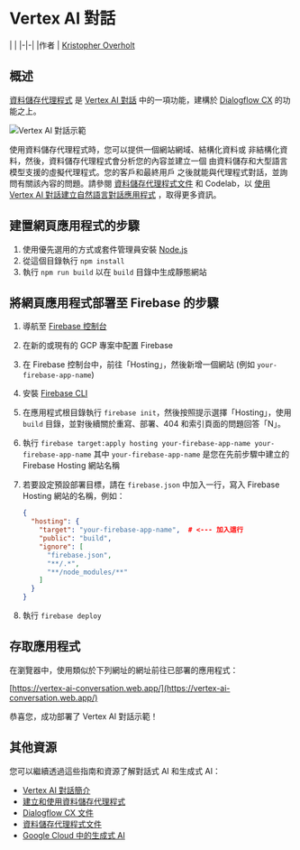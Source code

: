 ﻿# Vertex AI 對話

| |
|-|-|
|作者 | [Kristopher Overholt](https://github.com/koverholt)

## 概述

[資料儲存代理程式](https://cloud.google.com/generative-ai-app-builder/docs/agent-intro)
是
[Vertex AI 對話](https://cloud.google.com/generative-ai-app-builder)
中的一項功能，建構於
[Dialogflow CX](https://cloud.google.com/dialogflow)
的功能之上。

![Vertex AI 對話示範](static/vertex-ai-conversation.png)

使用資料儲存代理程式時，您可以提供一個網站網域、結構化資料或
非結構化資料，然後，資料儲存代理程式會分析您的內容並建立一個
由資料儲存和大型語言模型支援的虛擬代理程式。您的客戶和最終用戶
之後就能與代理程式對話，並詢問有關該內容的問題。請參閱
[資料儲存代理程式文件](https://cloud.google.com/generative-ai-app-builder/docs/agent-usage)
和 Codelab，以
[使用 Vertex AI 對話建立自然語言對話應用程式](https://codelabs.developers.google.com/codelabs/vertex-ai-conversation)
，取得更多資訊。

## 建置網頁應用程式的步驟

1. 使用優先選用的方式或套件管理員安裝 [Node.js](https://nodejs.org/en)
1. 從這個目錄執行 `npm install`
1. 執行 `npm run build` 以在 `build` 目錄中生成靜態網站

## 將網頁應用程式部署至 Firebase 的步驟

1. 導航至 [Firebase 控制台](https://console.firebase.google.com/)
1. 在新的或現有的 GCP 專案中配置 Firebase
1. 在 Firebase 控制台中，前往「Hosting」，然後新增一個網站 (例如
   `your-firebase-app-name`) 
1. 安裝 [Firebase CLI](https://firebase.google.com/docs/cli)
1. 在應用程式根目錄執行 `firebase init`，然後按照提示選擇「Hosting」，使用 `build` 目錄，並對後續關於重寫、部署、404 和索引頁面的問題回答「N」。
1. 執行
   `firebase target:apply hosting your-firebase-app-name your-firebase-app-name`
   其中 `your-firebase-app-name` 是您在先前步驟中建立的 Firebase Hosting 網站名稱
1. 若要設定預設部署目標，請在 `firebase.json` 中加入一行，寫入 Firebase Hosting 網站的名稱，例如：

   ```json
   {
     "hosting": {
       "target": "your-firebase-app-name",  # <--- 加入這行
       "public": "build",
       "ignore": [
         "firebase.json",
         "**/.*",
         "**/node_modules/**"
       ]
     }
   }
   ```

1. 執行 `firebase deploy`

## 存取應用程式

在瀏覽器中，使用類似於下列網址的網址前往已部署的應用程式：

[https://vertex-ai-conversation.web.app/](https://vertex-ai-conversation.web.app/)

恭喜您，成功部署了 Vertex AI 對話示範！

## 其他資源

您可以繼續透過這些指南和資源了解對話式 AI 和生成式 AI：

- [Vertex AI 對話簡介](https://cloud.google.com/generative-ai-app-builder/docs/agent-intro)
- [建立和使用資料儲存代理程式](https://cloud.google.com/generative-ai-app-builder/docs/agent-usage)
- [Dialogflow CX 文件](https://cloud.google.com/dialogflow/cx/docs)
- [資料儲存代理程式文件](https://cloud.google.com/dialogflow/cx/docs/concept/data-store-agent)
- [Google Cloud 中的生成式 AI](https://cloud.google.com/ai/generative-ai)



